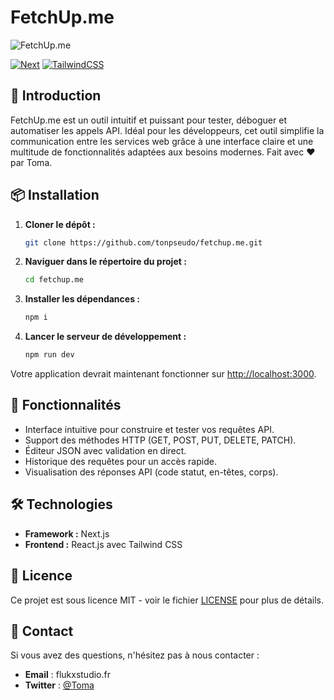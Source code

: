 # FetchUp.me

![FetchUp.me](https://i.imgur.com/trI9R0Y.jpeg)

[![Next][Next.js]][Next-url]
[![TailwindCSS][TailwindCSS.com]][TailwindCSS-url]

## 🚀 Introduction

FetchUp.me est un outil intuitif et puissant pour tester, déboguer et automatiser les appels API. Idéal pour les développeurs, cet outil simplifie la communication entre les services web grâce à une interface claire et une multitude de fonctionnalités adaptées aux besoins modernes. Fait avec ❤️ par Toma.

## 📦 Installation

1. **Cloner le dépôt :**

    ```bash
    git clone https://github.com/tonpseudo/fetchup.me.git
    ```

2. **Naviguer dans le répertoire du projet :**

    ```bash
    cd fetchup.me
    ```

3. **Installer les dépendances :**

    ```bash
    npm i
    ```

4. **Lancer le serveur de développement :**

    ```bash
    npm run dev
    ```

Votre application devrait maintenant fonctionner sur [http://localhost:3000](http://localhost:3000).

## 🌟 Fonctionnalités

- Interface intuitive pour construire et tester vos requêtes API.
- Support des méthodes HTTP (GET, POST, PUT, DELETE, PATCH).
- Éditeur JSON avec validation en direct.
- Historique des requêtes pour un accès rapide.
- Visualisation des réponses API (code statut, en-têtes, corps).

## 🛠️ Technologies

- **Framework :** Next.js
- **Frontend :** React.js avec Tailwind CSS

## 📄 Licence

Ce projet est sous licence MIT - voir le fichier [LICENSE](./LICENSE) pour plus de détails.

## 💬 Contact

Si vous avez des questions, n'hésitez pas à nous contacter :

- **Email** : flukxstudio.fr
- **Twitter** : [@Toma](https://twitter.com/Tmoas)

[Next.js]: https://img.shields.io/badge/Next.js-000000?style=for-the-badge&logo=nextdotjs&logoColor=white
[Next-url]: https://nextjs.org/
[TailwindCSS.com]: https://img.shields.io/badge/TailwindCSS-38B2AC?style=for-the-badge&logo=tailwind-css&logoColor=white
[TailwindCSS-url]: https://tailwindcss.com/